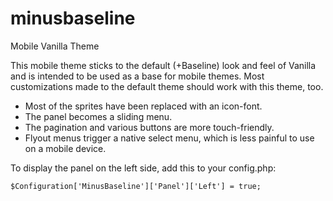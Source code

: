 # minusbaseline
Mobile Vanilla Theme

This mobile theme sticks to the default (+Baseline) look and feel of Vanilla and is intended to be used as a base for mobile themes.
Most customizations made to the default theme should work with this theme, too.

* Most of the sprites have been replaced with an icon-font.
* The panel becomes a sliding menu.
* The pagination and various buttons are more touch-friendly.
* Flyout menus trigger a native select menu, which is less painful to use on a mobile device.

To display the panel on the left side, add this to your config.php:

``$Configuration['MinusBaseline']['Panel']['Left'] = true;``
